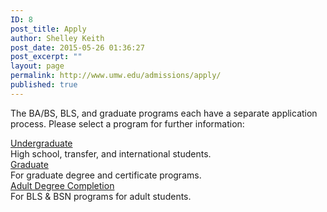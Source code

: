 ```yaml
---
ID: 8
post_title: Apply
author: Shelley Keith
post_date: 2015-05-26 01:36:27
post_excerpt: ""
layout: page
permalink: http://www.umw.edu/admissions/apply/
published: true
---
```

The BA/BS, BLS, and graduate programs each have a separate application process. Please select a program for further information:
<div class="one-third first">
<div class="CTAbutton CTAdkgreen" style="font-size: 1em"><a href="/admissions/apply/undergraduate-application/">Undergraduate</a></div>
High school, transfer, and international students.

</div>
<div class="one-third">
<div class="CTAbutton CTAburgundy" style="font-size: 1em"><a href="https://www.applyweb.com/umw/menu.html">Graduate</a></div>
For graduate degree and certificate programs.

</div>
<div class="one-third">
<div class=" CTAbutton CTAorange" style="font-size: 1em"><a href="https://www.applyweb.com/umw/">Adult Degree Completion</a></div>
For BLS &amp; BSN programs for adult students.

</div>